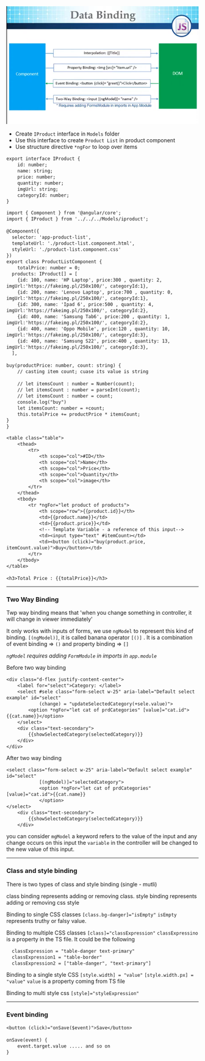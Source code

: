 
![data binding](./images/data-binding.png)

- Create `IProduct` interface in `Models` folder 
- Use this interface to create `Product List` in product component
- Use structure directive `*ngFor` to loop over items 

```TS
export interface IProduct {
    id: number;
    name: string;
    price: number;
    quantity: number;
    imgUrl: string;
    categoryId: number;
}
```

```TS
import { Component } from '@angular/core';
import { IProduct } from '../../../Models/iproduct';

@Component({
  selector: 'app-product-list',
  templateUrl: './product-list.component.html',
  styleUrl: './product-list.component.css'
})
export class ProductListComponent {
	totalPrice: number = 0;
  products: IProduct[] = [
    {id: 100, name: 'HP Laptop', price:300 , quantity: 2, imgUrl:'https://fakeimg.pl/250x100/', categoryId:1},
    {id: 200, name: 'Lenovo Laptop', price:700 , quantity: 0, imgUrl:'https://fakeimg.pl/250x100/', categoryId:1},
    {id: 300, name: 'Ipad 6', price:500 , quantity: 4, imgUrl:'https://fakeimg.pl/250x100/', categoryId:2},
    {id: 400, name: 'Samsung Tab6', price:200 , quantity: 1, imgUrl:'https://fakeimg.pl/250x100/', categoryId:2},
    {id: 400, name: 'Oppo Mobile', price:120 , quantity: 10, imgUrl:'https://fakeimg.pl/250x100/', categoryId:3},
    {id: 400, name: 'Samsung S22', price:400 , quantity: 13, imgUrl:'https://fakeimg.pl/250x100/', categoryId:3},
  ],

buy(productPrice: number, count: string) {
    // casting item count; cuase its value is string

    // let itemsCount : number = Number(count);
    // let itemsCount : number = parseInt(count);
    // let itemsCount : number = count;
    console.log("buy")
    let itemsCount: number = +count;
    this.totalPrice += productPrice * itemsCount;
}
}
```

```TS
<table class="table">
    <thead>
        <tr>
            <th scope="col">#ID</th>
            <th scope="col">Name</th>
            <th scope="col">Price</th>
            <th scope="col">Quantity</th>
            <th scope="col">image</th>
        </tr>
    </thead>
    <tbody>
        <tr *ngFor="let product of products">
            <th scope="row">{{product.id}}</th>
            <td>{{product.name}}</td>
            <td>{{product.price}}</td>
            <!-- Template Variable - a reference of this input-->
            <td><input type="text" #itemCount></td>
            <td><button (click)="buy(product.price, itemCount.value)">Buy</button></td>
        </tr>
    </tbody>
</table>

<h3>Total Price : {{totalPrice}}</h3>
```

 ----
 
### Two Way Binding

Twp way binding means that 'when you change something in controller, it will change in viewer immediately'

It only works with inputs of forms, we use `ngModel` to represent this kind of binding.
`[(ngModel)]`,  it is called banana operator `[()]` . It is a combination of event binding => `()` and property binding => `[]`

*`ngModel` requires adding `FormModule` in imports in `app.module`*

Before two way binding

```TS
<div class="d-flex justify-content-center">
    <label for="select">Category: </label>
    <select #sele class="form-select w-25" aria-label="Default select example" id="select"
            (change) = "updateSelectedCategory(+sele.value)">
        <option *ngFor="let cat of prdCategories" [value]="cat.id">{{cat.name}}</option>
    </select>
    <div class="text-secondary">
        {{showSelectedCategory(selectedCategory)}}
    </div>
</div>
```

After two way binding

```TS
<select class="form-select w-25" aria-label="Default select example" id="select"
            [(ngModel)]="selectedCategory">
			<option *ngFor="let cat of prdCategories" [value]="cat.id">{{cat.name}}
	        </option>
</select>
    <div class="text-secondary">
        {{showSelectedCategory(selectedCategory)}}
    </div>
```

you can consider `mgModel` a keyword refers to the value of the input and any change occurs on this input the `variable` in the controller will be changed to the new value of this input.

---
### Class and style binding

There is two types of class and style binding (single - mutli)

class binding represents adding or removing class.
style binding represents adding or removing css style

Binding to single CSS classes 
``[class.bg-danger]="isEmpty"``
`isEmpty` represents truthy or falsy value.

Binding to multiple CSS classes
`[class]="classExpression"`
`classExpressino` is a property in the TS file. It could be the following
```TS
  classExpression = "table-danger text-primary"
  classExpression1 = "table-border"
  classExpression2 = ["table-danger", "text-primary"]
```


Binding to a single style CSS
`[style.width] = "value"`
`[style.width.px] = "value"`
`value` is a property coming from TS file

Binding to multi style css
`[style]="styleExpression"`



---
### Event binding

```TS
<button (click)="onSave($event)">Save</button>

onSave(event) {
	event.target.value ..... and so on
}
```


